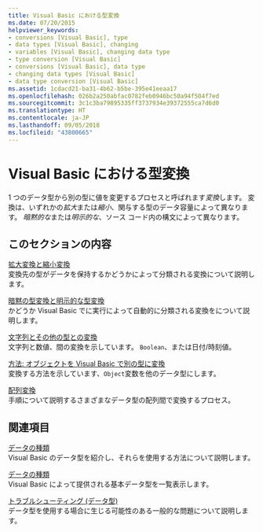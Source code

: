 ```yaml
---
title: Visual Basic における型変換
ms.date: 07/20/2015
helpviewer_keywords:
- conversions [Visual Basic], type
- data types [Visual Basic], changing
- variables [Visual Basic], changing data type
- type conversion [Visual Basic]
- conversions [Visual Basic], data type
- changing data types [Visual Basic]
- data type conversion [Visual Basic]
ms.assetid: 1cdacd21-ba31-4b62-b5be-395e41eeaa17
ms.openlocfilehash: 026b2a250abfac0782feb0946bc50a94f504f7ed
ms.sourcegitcommit: 3c1c3ba79895335ff3737934e39372555ca7d6d0
ms.translationtype: HT
ms.contentlocale: ja-JP
ms.lasthandoff: 09/05/2018
ms.locfileid: "43800665"
---
```

# <a name="type-conversions-in-visual-basic"></a>Visual Basic における型変換
1 つのデータ型から別の型に値を変更するプロセスと呼ばれます*変換*します。 変換は、いずれかの*拡大*または*縮小*、関与する型のデータ容量によって異なります。 *暗黙的な*または*明示的な*、ソース コード内の構文によって異なります。  
  
## <a name="in-this-section"></a>このセクションの内容  
 [拡大変換と縮小変換](../../../../visual-basic/programming-guide/language-features/data-types/widening-and-narrowing-conversions.md)  
 変換先の型がデータを保持するかどうかによって分類される変換について説明します。  
  
 [暗黙の型変換と明示的な型変換](../../../../visual-basic/programming-guide/language-features/data-types/implicit-and-explicit-conversions.md)  
 かどうか Visual Basic でに実行によって自動的に分類される変換をについて説明します。  
  
 [文字列とその他の型との変換](../../../../visual-basic/programming-guide/language-features/data-types/conversions-between-strings-and-other-types.md)  
 文字列と数値、間の変換を示しています。 `Boolean`、または日付/時刻値。  
  
 [方法: オブジェクトを Visual Basic で別の型に変換](../../../../visual-basic/programming-guide/language-features/data-types/how-to-convert-an-object-to-another-type.md)  
 変換する方法を示しています、`Object`変数を他のデータ型にします。  
  
 [配列変換](../../../../visual-basic/programming-guide/language-features/data-types/array-conversions.md)  
 手順について説明するさまざまなデータ型の配列間で変換するプロセス。  
  
## <a name="related-sections"></a>関連項目  
 [データの種類](../../../../visual-basic/programming-guide/language-features/data-types/index.md)  
 Visual Basic のデータ型を紹介し、それらを使用する方法について説明します。  
  
 [データの種類](../../../../visual-basic/language-reference/data-types/index.md)  
 Visual Basic によって提供される基本データ型を一覧表示します。  
  
 [トラブルシューティング (データ型)](../../../../visual-basic/programming-guide/language-features/data-types/troubleshooting-data-types.md)  
 データ型を使用する場合に生じる可能性のある一般的な問題について説明します。
